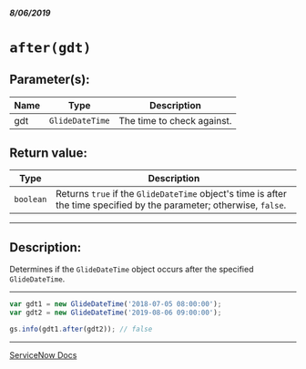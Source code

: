 ##### 8/06/2019
# `after(gdt)`

## Parameter(s):
| Name | Type | Description |
|---|---|---|
| gdt | `GlideDateTime` | The time to check against. |

## Return value:
| Type | Description |
|---|---|
| `boolean` | Returns `true` if the `GlideDateTime` object's time is after the time specified by the parameter; otherwise, `false`. |

---

## Description:
Determines if the `GlideDateTime` object occurs after the specified `GlideDateTime`.

---

```js
var gdt1 = new GlideDateTime('2018-07-05 08:00:00');
var gdt2 = new GlideDateTime('2019-08-06 09:00:00');

gs.info(gdt1.after(gdt2)); // false
```

---

[ServiceNow Docs](https://developer.servicenow.com/app.do#!/api_doc?v=madrid&id=r_SGDT-after_GDT)